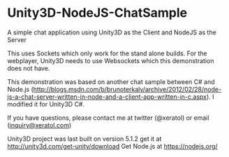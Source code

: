 # Unity3D-NodeJS-ChatSample
A simple chat application using Unity3D as the Client and NodeJS as the Server

This uses Sockets which only work for the stand alone builds. For the webplayer, Unity3D needs to use Websockets which this demonstration does not have.

This demonstration was based on another chat sample between C# and Node.js (http://blogs.msdn.com/b/brunoterkaly/archive/2012/02/28/node-js-a-chat-server-written-in-node-and-a-client-app-written-in-c.aspx). I modified it for Unity3D C#.

If you have questions, please contact me at twitter (@xeratol) or email (inquiry@xeratol.com)

Unity3D project was last built on version 5.1.2 get it at http://unity3d.com/get-unity/download
Get Node.js at https://nodejs.org/
